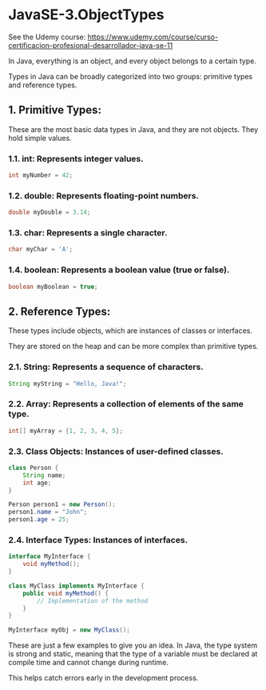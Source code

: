 # JavaSE-3.ObjectTypes

See the Udemy course: https://www.udemy.com/course/curso-certificacion-profesional-desarrollador-java-se-11

In Java, everything is an object, and every object belongs to a certain type. 

Types in Java can be broadly categorized into two groups: primitive types and reference types.

## 1. Primitive Types:
These are the most basic data types in Java, and they are not objects. They hold simple values.

### 1.1. int: Represents integer values.

```java
int myNumber = 42;
```

### 1.2. double: Represents floating-point numbers.

```java
double myDouble = 3.14;
```

### 1.3. char: Represents a single character.

```java
char myChar = 'A';
```

### 1.4. boolean: Represents a boolean value (true or false).

```java
boolean myBoolean = true;
```

## 2. Reference Types:

These types include objects, which are instances of classes or interfaces. 

They are stored on the heap and can be more complex than primitive types.

### 2.1. String: Represents a sequence of characters.

```java
String myString = "Hello, Java!";
```

### 2.2. Array: Represents a collection of elements of the same type.

```java
int[] myArray = {1, 2, 3, 4, 5};
```

### 2.3. Class Objects: Instances of user-defined classes.

```java
class Person {
    String name;
    int age;
}

Person person1 = new Person();
person1.name = "John";
person1.age = 25;
```

### 2.4. Interface Types: Instances of interfaces.

```java
interface MyInterface {
    void myMethod();
}

class MyClass implements MyInterface {
    public void myMethod() {
        // Implementation of the method
    }
}

MyInterface myObj = new MyClass();
```

These are just a few examples to give you an idea. In Java, the type system is strong and static, meaning that the type of a variable must be declared at compile time and cannot change during runtime. 

This helps catch errors early in the development process.

